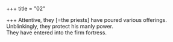 +++
title = "02"

+++
Attentive, they [=the priests] have poured various offerings.  
Unblinkingly, they protect his manly power.  
They have entered into the firm fortress.  